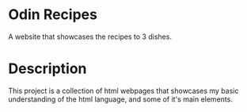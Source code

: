 # Odin Recipes
A website that showcases the recipes to 3 dishes.

# Description
This project is a collection of html webpages that showcases my basic understanding of the html language, and some of it's main elements. 